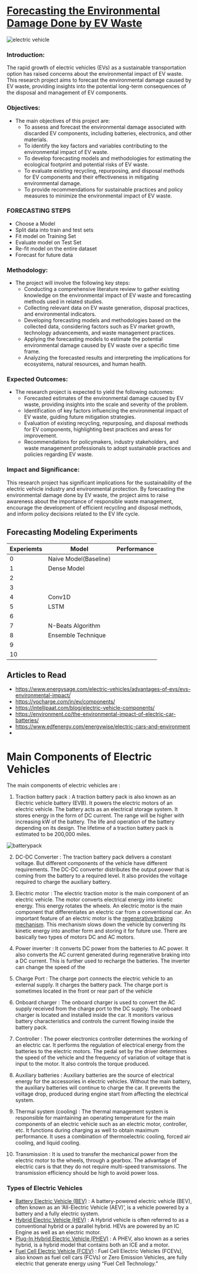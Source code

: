 # [Forecasting the Environmental Damage Done by EV Waste]()

![electric vehicle](https://media.licdn.com/dms/image/D5612AQHRcZmkApg2yQ/article-inline_image-shrink_1500_2232/0/1661745391477?e=1691625600&v=beta&t=AD7lFBscldlJ1TFiE1g1oVOog8Il0NdAF-BBa50j8hc)
### Introduction:
The rapid growth of electric vehicles (EVs) as a sustainable transportation option has raised concerns about the environmental impact of EV waste. This research project aims to forecast the environmental damage caused by EV waste, providing insights into the potential long-term consequences of the disposal and management of EV components.

### Objectives:
- The main objectives of this project are:
  - To assess and forecast the environmental damage associated with discarded EV components, including batteries, electronics, and other materials.
  - To identify the key factors and variables contributing to the environmental impact of EV waste.
  - To develop forecasting models and methodologies for estimating the ecological footprint and potential risks of EV waste.
  - To evaluate existing recycling, repurposing, and disposal methods for EV components and their effectiveness in mitigating environmental damage.
  - To provide recommendations for sustainable practices and policy measures to minimize the environmental impact of EV waste.

### FORECASTING STEPS

- Choose a Model
- Split data into train and test sets
- Fit model on Training Set
- Evaluate model on Test Set
- Re-fit model on the entire dataset
- Forecast for future data

### Methodology:
- The project will involve the following key steps:
  - Conducting a comprehensive literature review to gather existing knowledge on the environmental impact of EV waste and forecasting methods used in related studies.
  - Collecting relevant data on EV waste generation, disposal practices, and environmental indicators.
  - Developing forecasting models and methodologies based on the collected data, considering factors such as EV market growth, technology advancements, and waste management practices.
  - Applying the forecasting models to estimate the potential environmental damage caused by EV waste over a specific time frame.
  - Analyzing the forecasted results and interpreting the implications for ecosystems, natural resources, and human health.

### Expected Outcomes:
- The research project is expected to yield the following outcomes:
  - Forecasted estimates of the environmental damage caused by EV waste, providing insights into the scale and severity of the problem.
  - Identification of key factors influencing the environmental impact of EV waste, guiding future mitigation strategies.
  - Evaluation of existing recycling, repurposing, and disposal methods for EV components, highlighting best practices and areas for improvement.
  - Recommendations for policymakers, industry stakeholders, and waste management professionals to adopt sustainable practices and policies regarding EV waste.

### Impact and Significance:
This research project has significant implications for the sustainability of the electric vehicle industry and environmental protection. By forecasting the environmental damage done by EV waste, the project aims to raise awareness about the importance of responsible waste management, encourage the development of efficient recycling and disposal methods, and inform policy decisions related to the EV life cycle.



## Forecasting Modeling Experiments

| Experiemts | Model | Performance | 
| -----------| ------|------------ |
| 0 | Naive Model(Baseline) |
| 1 | Dense Model |
| 2 |
| 3 | 
| 4 | Conv1D |
| 5 | LSTM |
| 6 | 
| 7 | N-Beats Algorithm |
| 8 | Ensemble Technique |
| 9 |
| 10 | 


## Articles to Read 

- https://www.energysage.com/electric-vehicles/advantages-of-evs/evs-environmental-impact/
- https://yocharge.com/in/ev/components/
- https://intellipaat.com/blog/electric-vehicle-components/
- https://environment.co/the-environmental-impact-of-electric-car-batteries/
- https://www.edfenergy.com/energywise/electric-cars-and-environment
- 

# Main Components of Electric Vehicles

The main components of electric vehicles are :

1. Traction battery pack : A traction battery pack is also known as an Electric vehicle battery (EVB). It powers the electric motors of an electric vehicle. The battery acts as an electrical storage system. It stores energy in the form of DC current. The range will be higher with increasing kW of the battery. The life and operation of the battery depending on its design. The lifetime of a traction battery pack is estimated to be 200,000 miles.

![batterypack](https://microtexindia.com/wp-content/uploads/elementor/thumbs/Figure-1-Traction-battery-2-volt-cells-and-batteries-for-fork-lift-trucks-phzpk8yshag8mmfi9iun2pmnnqgyyqj2ro36dlblz2.jpg)

2. DC-DC Converter : The traction battery pack delivers a constant voltage. But different components of the vehicle have different requirements. The DC-DC converter distributes the output power that is coming from the battery to a required level. It also provides the voltage required to charge the auxiliary battery.

3. Electric motor : The electric traction motor is the main component of an electric vehicle. The motor converts electrical energy into kinetic energy. This energy rotates the wheels. An electric motor is the main component that differentiates an electric car from a conventional car. An important feature of an electric motor is the [regenerative braking mechanism](https://en.wikipedia.org/wiki/Regenerative_braking). This mechanism slows down the vehicle by converting its kinetic energy into another form and storing it for future use. There are basically two types of motors DC and AC motors.

4. Power inverter : It converts DC power from the batteries to AC power. It also converts the AC current generated during regenerative braking into a DC current. This is further used to recharge the batteries. The inverter can change the speed of the

5. Charge Port : The charge port connects the electric vehicle to an external supply. It charges the battery pack. The charge port is sometimes located in the front or rear part of the vehicle

6. Onboard charger : The onboard charger is used to convert the AC supply received from the charge port to the DC supply. The onboard charger is located and installed inside the car. It monitors various battery characteristics and controls the current flowing inside the battery pack.

7. Controller : The power electronics controller determines the working of an electric car. It performs the regulation of electrical energy from the batteries to the electric motors. The pedal set by the driver determines the speed of the vehicle and the frequency of variation of voltage that is input to the motor. It also controls the torque produced.

8. Auxiliary batteries : Auxiliary batteries are the source of electrical energy for the accessories in electric vehicles. Without the main battery, the auxiliary batteries will continue to charge the car. It prevents the voltage drop, produced during engine start from affecting the electrical system.

9. Thermal system (cooling) : The thermal management system is responsible for maintaining an operating temperature for the main components of an electric vehicle such as an electric motor, controller, etc. It functions during charging as well to obtain maximum performance. It uses a combination of thermoelectric cooling, forced air cooling, and liquid cooling.

10. Transmission : It is used to transfer the mechanical power from the electric motor to the wheels, through a gearbox. The advantage of electric cars is that they do not require multi-speed transmissions. The transmission efficiency should be high to avoid power loss.

### Types of Electric Vehicles
- [Battery Electric Vehicle (BEV)]() : A battery-powered electric vehicle (BEV), often known as an ‘All-Electric Vehicle (AEV)’, is a vehicle powered by a battery and a fully electric system.
- [Hybrid Electric Vehicle (HEV)]() : A Hybrid vehicle is often referred to as a conventional hybrid or a parallel hybrid. HEVs are powered by an IC Engine as well as an electric motor.
- [Plug-In Hybrid Electric Vehicle (PHEV)]() : A PHEV, also known as a series hybrid, is a hybrid model that contains both an ICE and a motor.
- [Fuel Cell Electric Vehicle (FCEV)]() : Fuel Cell Electric Vehicles (FCEVs), also known as fuel cell cars (FCVs) or Zero Emission Vehicles, are fully electric that generate energy using “Fuel Cell Technology.”


